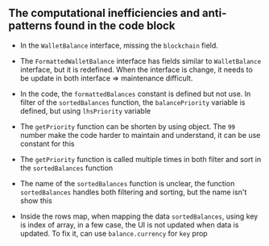 ## The computational inefficiencies and anti-patterns found in the code block

- In the `WalletBalance` interface, missing the `blockchain` field.

- The `FormattedWalletBalance` interface has fields similar to `WalletBalance` interface, but it is redefined. When the interface is change, it needs to be update in both interface => maintenance difficult.

- In the code, the `formattedBalances` constant is defined but not use. In filter of the `sortedBalances` function, the `balancePriority` variable is defined, but using `lhsPriority` variable

- The `getPriority` function can be shorten by using object. The `99` number make the code harder to maintain and understand, it can be use constant for this

- The `getPriority` function is called multiple times in both filter and sort in the `sortedBalances` function

- The name of the `sortedBalances` function is unclear, the function `sortedBalances` handles both filtering and sorting, but the name isn't show this

- Inside the rows map, when mapping the data `sortedBalances`, using key is index of array, in a few case, the UI is not updated when data is updated. To fix it, can use `balance.currency` for `key` prop
